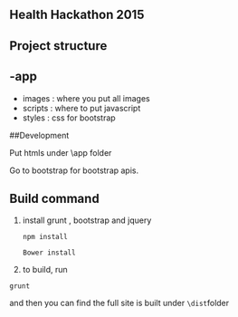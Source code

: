 ## Health Hackathon 2015

## Project structure

 -app
   - 
   - images : where you put all images
   - scripts : where to put javascript
   - styles  : css for bootstrap
   
##Development
  
Put htmls under \app folder

Go to bootstrap for bootstrap apis.
  
  
## Build command

1. install grunt , bootstrap and jquery

   ```
   npm install
   ```
   
   ```
   Bower install
   ```

2. to build, run 

  ```
  grunt
  ```
 

and then you can find the full site is built under `\dist`folder
  